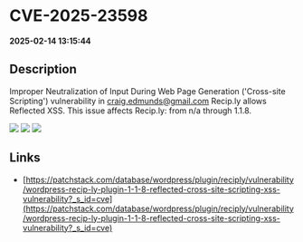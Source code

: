 # CVE-2025-23598

**2025-02-14 13:15:44**

## Description
Improper Neutralization of Input During Web Page Generation ('Cross-site Scripting') vulnerability in craig.edmunds@gmail.com Recip.ly allows Reflected XSS. This issue affects Recip.ly: from n/a through 1.1.8.

![](https://img.shields.io/static/v1?label=Score&message=7.1&color=red)
![](https://img.shields.io/static/v1?label=Severity&message=HIGH&color=red)
![](https://img.shields.io/static/v1?label=CWE&message=XSS&color=green)

## Links
- [https://patchstack.com/database/wordpress/plugin/reciply/vulnerability/wordpress-recip-ly-plugin-1-1-8-reflected-cross-site-scripting-xss-vulnerability?_s_id=cve](https://patchstack.com/database/wordpress/plugin/reciply/vulnerability/wordpress-recip-ly-plugin-1-1-8-reflected-cross-site-scripting-xss-vulnerability?_s_id=cve)
